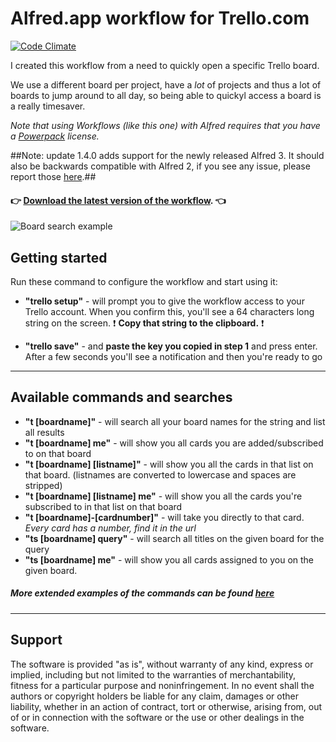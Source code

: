 
# Alfred.app workflow for Trello.com
[![Code Climate](https://codeclimate.com/github/janhenckens/alfredapp-trello/badges/gpa.svg)](https://codeclimate.com/github/janhenckens/alfredapp-trello)

I created this workflow from a need to quickly open a specific Trello board.

We use a different board per project, have a *lot* of projects and thus a lot of boards to jump around to all day, so being able to quickyl access a board is a really timesaver.

*Note that using Workflows (like this one) with Alfred requires that you have a [Powerpack](http://www.alfredapp.com/powerpack/) license.*


##Note: update 1.4.0 adds support for the newly released Alfred 3. It should also be backwards compatible with Alfred 2, if you see any issue, please report those [here](https://github.com/janhenckens/alfredapp-trello/issues).##

#### :point_right: [Download the latest version of the workflow](https://github.com/janhenckens/alfredapp-trello/releases/download/v1.4.0/Trello.for.Alfred.alfredworkflow). :point_left:

![Board search example](https://raw.githubusercontent.com/janhenckens/alfredapp-trello/gh-pages/assets/alfred_trello_example.png)

## Getting started

Run these command to configure the workflow and start using it:

- **"trello setup"** - will prompt you to give the workflow access to your Trello account. When you confirm this, you'll see a 64 characters long string on the screen. :exclamation: **Copy that string to the clipboard.** :exclamation:

- **"trello save"** - and **paste the key you copied in step 1** and press enter. After a few seconds you'll see a notification and then you're ready to go

---

## Available commands and searches
- **"t [boardname]"** - will search all your board names for the string and list all results
- **"t [boardname] me"** - will show you all cards you are added/subscribed to on that board
- **"t [boardname] [listname]"** - will show you all the cards in that list on that board. (listnames are converted to lowercase and spaces are stripped)
- **"t [boardname] [listname] me"** - will show you all the cards you're subscribed to in that list on that board
- **"t [boardname]-[cardnumber]"** - will take you directly to that card. *Every card has a number, find it in the url*
- **"ts [boardname] query"** - will search all titles on the given board for the query
- **"ts [boardname] me"** - will show you all cards assigned to you on the given board.

##### More extended examples of the commands can be found [here](https://github.com/janhenckens/alfredapp-trello/wiki/available-commands)

---
## Support

The software is provided "as is", without warranty of any kind, express or implied, including but not limited to the warranties of merchantability, fitness for a particular purpose and noninfringement. In no event shall the authors or copyright holders be liable for any claim, damages or other liability, whether in an action of contract, tort or otherwise, arising from, out of or in connection with the software or the use or other dealings in the software.
